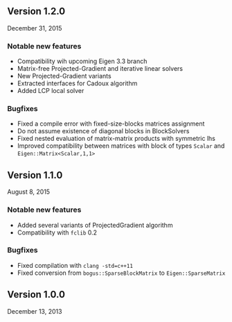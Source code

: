 ## Version 1.2.0
December 31, 2015

### Notable new features
 - Compatibility wih upcoming Eigen 3.3 branch
 - Matrix-free Projected-Gradient and iterative linear solvers 
 - New Projected-Gradient variants
 - Extracted interfaces for Cadoux algorithm 
 - Added LCP local solver 

### Bugfixes
 - Fixed a compile error with fixed-size-blocks matrices assignment
 - Do not assume existence of diagonal blocks in BlockSolvers
 - Fixed nested evaluation of matrix-matrix products with symmetric lhs
 - Improved compatibility between matrices with block of types `Scalar` and `Eigen::Matrix<Scalar,1,1>` 

## Version 1.1.0
August 8, 2015

### Notable new features
 - Added several variants of ProjectedGradient algorithm
 - Compatibility with `fclib` 0.2

### Bugfixes
 - Fixed compilation with `clang -std=c++11`
 - Fixed conversion from `bogus::SparseBlockMatrix` to `Eigen::SparseMatrix`

## Version 1.0.0
December 13, 2013
